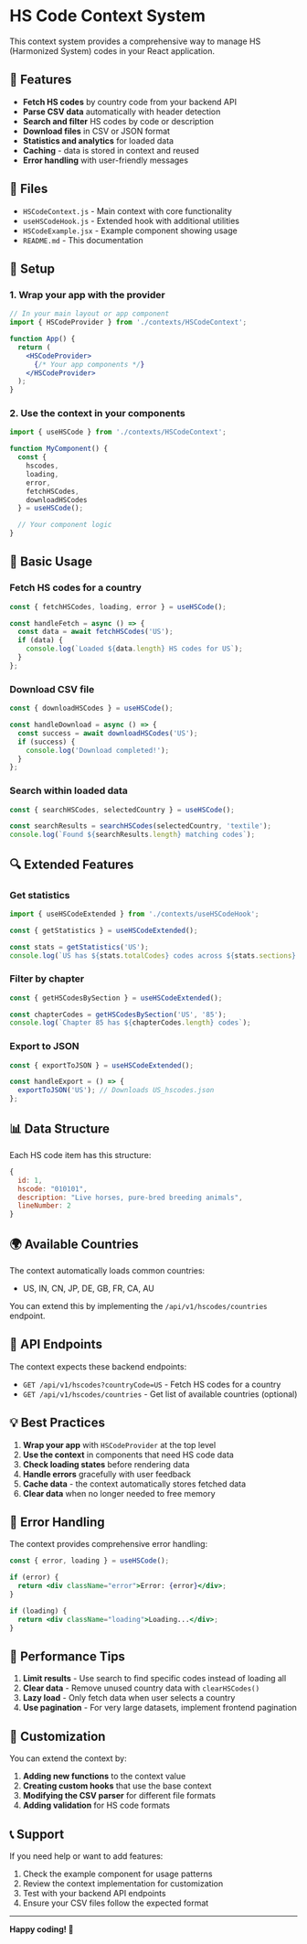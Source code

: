 # HS Code Context System

This context system provides a comprehensive way to manage HS (Harmonized System) codes in your React application.

## 🚀 Features

- **Fetch HS codes** by country code from your backend API
- **Parse CSV data** automatically with header detection
- **Search and filter** HS codes by code or description
- **Download files** in CSV or JSON format
- **Statistics and analytics** for loaded data
- **Caching** - data is stored in context and reused
- **Error handling** with user-friendly messages

## 📁 Files

- `HSCodeContext.js` - Main context with core functionality
- `useHSCodeHook.js` - Extended hook with additional utilities
- `HSCodeExample.jsx` - Example component showing usage
- `README.md` - This documentation

## 🔧 Setup

### 1. Wrap your app with the provider

```jsx
// In your main layout or app component
import { HSCodeProvider } from './contexts/HSCodeContext';

function App() {
  return (
    <HSCodeProvider>
      {/* Your app components */}
    </HSCodeProvider>
  );
}
```

### 2. Use the context in your components

```jsx
import { useHSCode } from './contexts/HSCodeContext';

function MyComponent() {
  const {
    hscodes,
    loading,
    error,
    fetchHSCodes,
    downloadHSCodes
  } = useHSCode();

  // Your component logic
}
```

## 🎯 Basic Usage

### Fetch HS codes for a country

```jsx
const { fetchHSCodes, loading, error } = useHSCode();

const handleFetch = async () => {
  const data = await fetchHSCodes('US');
  if (data) {
    console.log(`Loaded ${data.length} HS codes for US`);
  }
};
```

### Download CSV file

```jsx
const { downloadHSCodes } = useHSCode();

const handleDownload = async () => {
  const success = await downloadHSCodes('US');
  if (success) {
    console.log('Download completed!');
  }
};
```

### Search within loaded data

```jsx
const { searchHSCodes, selectedCountry } = useHSCode();

const searchResults = searchHSCodes(selectedCountry, 'textile');
console.log(`Found ${searchResults.length} matching codes`);
```

## 🔍 Extended Features

### Get statistics

```jsx
import { useHSCodeExtended } from './contexts/useHSCodeHook';

const { getStatistics } = useHSCodeExtended();

const stats = getStatistics('US');
console.log(`US has ${stats.totalCodes} codes across ${stats.sections} sections`);
```

### Filter by chapter

```jsx
const { getHSCodesBySection } = useHSCodeExtended();

const chapterCodes = getHSCodesBySection('US', '85');
console.log(`Chapter 85 has ${chapterCodes.length} codes`);
```

### Export to JSON

```jsx
const { exportToJSON } = useHSCodeExtended();

const handleExport = () => {
  exportToJSON('US'); // Downloads US_hscodes.json
};
```

## 📊 Data Structure

Each HS code item has this structure:

```javascript
{
  id: 1,
  hscode: "010101",
  description: "Live horses, pure-bred breeding animals",
  lineNumber: 2
}
```

## 🌍 Available Countries

The context automatically loads common countries:
- US, IN, CN, JP, DE, GB, FR, CA, AU

You can extend this by implementing the `/api/v1/hscodes/countries` endpoint.

## 🔄 API Endpoints

The context expects these backend endpoints:

- `GET /api/v1/hscodes?countryCode=US` - Fetch HS codes for a country
- `GET /api/v1/hscodes/countries` - Get list of available countries (optional)

## 💡 Best Practices

1. **Wrap your app** with `HSCodeProvider` at the top level
2. **Use the context** in components that need HS code data
3. **Check loading states** before rendering data
4. **Handle errors** gracefully with user feedback
5. **Cache data** - the context automatically stores fetched data
6. **Clear data** when no longer needed to free memory

## 🚨 Error Handling

The context provides comprehensive error handling:

```jsx
const { error, loading } = useHSCode();

if (error) {
  return <div className="error">Error: {error}</div>;
}

if (loading) {
  return <div className="loading">Loading...</div>;
}
```

## 📱 Performance Tips

1. **Limit results** - Use search to find specific codes instead of loading all
2. **Clear data** - Remove unused country data with `clearHSCodes()`
3. **Lazy load** - Only fetch data when user selects a country
4. **Use pagination** - For very large datasets, implement frontend pagination

## 🔧 Customization

You can extend the context by:

1. **Adding new functions** to the context value
2. **Creating custom hooks** that use the base context
3. **Modifying the CSV parser** for different file formats
4. **Adding validation** for HS code formats

## 📞 Support

If you need help or want to add features:

1. Check the example component for usage patterns
2. Review the context implementation for customization
3. Test with your backend API endpoints
4. Ensure your CSV files follow the expected format

---

**Happy coding! 🎉**
